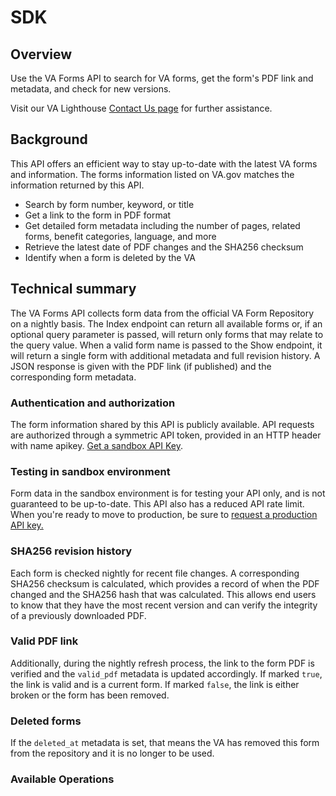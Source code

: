 # SDK

## Overview

Use the VA Forms API to search for VA forms, get the form's PDF link and metadata, and check for new versions.

Visit our VA Lighthouse [Contact Us page](https://developer.va.gov/support) for further assistance.

## Background
This API offers an efficient way to stay up-to-date with the latest VA forms and information. The forms information listed on VA.gov matches the information returned by this API.
- Search by form number, keyword, or title
- Get a link to the form in PDF format
- Get detailed form metadata including the number of pages, related forms, benefit categories, language, and more
- Retrieve the latest date of PDF changes and the SHA256 checksum
- Identify when a form is deleted by the VA

## Technical summary
The VA Forms API collects form data from the official VA Form Repository on a nightly basis.  The Index endpoint can return all available forms or, if an optional query parameter is passed, will return only forms that may relate to the query value. When a valid form name is passed to the Show endpoint, it will return a single form with additional metadata and full revision history. A JSON response is given with the PDF link (if published) and the corresponding form metadata.

### Authentication and authorization
The form information shared by this API is publicly available.  API requests are authorized through a symmetric API token, provided in an HTTP header with name apikey. [Get a sandbox API Key](https://developer.va.gov/apply).

### Testing in sandbox environment
Form data in the sandbox environment is for testing your API only, and is not guaranteed to be up-to-date. This API also has a reduced API rate limit. When you're ready to move to production, be sure to [request a production API key.](https://developer.va.gov/go-live)

### SHA256 revision history
Each form is checked nightly for recent file changes. A corresponding SHA256 checksum is calculated, which provides a record of when the PDF changed and the SHA256 hash that was calculated. This allows end users to know that they have the most recent version and can verify the integrity of a previously downloaded PDF.

### Valid PDF link
Additionally, during the nightly refresh process, the link to the form PDF is verified and the `valid_pdf` metadata is updated accordingly. If marked `true`, the link is valid and is a current form. If marked `false`, the link is either broken or the form has been removed.

### Deleted forms
If the `deleted_at` metadata is set, that means the VA has removed this form from the repository and it is no longer to be used.


### Available Operations

